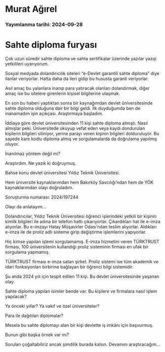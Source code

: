 # Murat Ağırel

### Yayımlanma tarihi: 2024-09-28

# Sahte diploma furyası

Çok uzun süredir sahte diploma ve sahta sertifikalar üzerinde yazılar yazıp yetkilileri uyarıyorum.

Sosyal medyada dolandırıcılık siteleri “e-Devlet garantili sahte diploma” diye ilanlar veriyorlar. Hatta daha da ileri gidip bu hususta garanti veriyorlar.

Asıl amaç bu yalanlara inanıp para yatıracak olanları dolandırmak, diğer amaç ise bu sitelere girenlerin kişisel bilgilerine ulaşmak.

En son bu haberi yaptıktan sonra bir kaynağımdan devlet üniversitesinde sahte diploma olduğuna dair bir bilgi geldi. İlk duyduğumda ben de inanamadım işin açıkçası. Araştırmaya başladım.

İddiaya göre devlet üniversitesinden 11 kişi sahte diploma almıştı. Nasıl almışlar peki. Üniversitede okuyup vefat eden veya kaydı dondurulan kişilerin bilgileri siliniyor, yerine parayı veren kişinin bilgileri dolduruluyor. Bu sayede kare kodlu diploma almış ve sorgulamalarda da doğrulama yapılmış oluyor.

İnanılmaz yöntem değil mi?

Araştırdım. Ne yazık ki doğruymuş.

Bahse konu devlet üniversitesi Yıldız Teknik Üniversitesi.

Hem üniversite kaynaklarımdan hem Bakırköy Savcılığı’ndan hem de YÖK kaynaklarımdan olayı doğruladım.

Soruşturma numarası: 2024/197244

Olayı da anlatayım...

Dolandırıcılar, Yıldız Teknik Üniversitesi öğrenci işlerindeki yetkili bir kişinin kimlik bilgileri ile adına bir telefon hattı çıkarıyorlar. Çıkardıkları hat ile e-imza alıyorlar. Bu e-imzayı Hatay Müşavirler Odası’ndan teslim alıyorlar. Aldıkları e-imza ile de proliz adlı sisteme girip değiştirme işlemlerini yapıyorlar.

Hiç kimse yapılan işlemi sorgulamamış. E-imza hizmetini veren TÜRKTRUST firması, 100 üniversitenin kullandığı proliz sisteminin firması en ufak bir sorgulama yapmamış.

TÜRKTRUST firması e-imza satan şirket. Proliz sistemi ise tüm akademik ve idari fonksiyonları birbirine bağlayan bir öğrenci bilgi sistemidir.

Şu anda 2024 yılı için tespit edilen 11 kişi. Bu devlet üniversitesinde yaşanan olay.

Sahte diploma yapılan isimler bende var. Bu kişilere ve firmalara nasıl işlem yapılacak?

Ya önceki yıllar? Ya vakıf ve özel üniversiteler?

Para ile dağıtılan diplomalar?

Mesela bu sahte diplomayı alan bir kişi devlette iş imkânı için başvurmuş.

Bunun gibi başka örnek var mı?

Soruları çoğaltabiliriz ancak şimdilik burada kalsın. Devamını araştıracağım...

